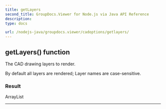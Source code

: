 ```yaml
---
title: getLayers
second_title: GroupDocs.Viewer for Node.js via Java API Reference
description: 
type: docs

url: /nodejs-java/groupdocs.viewer/cadoptions/getlayers/
---
```


## getLayers()  function

 The CAD drawing layers to render.
 
 
 
 By default all layers are rendered;
 Layer names are case-sensitive.
 
 

### Result
ArrayList


---


